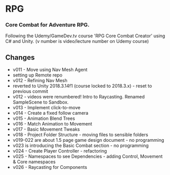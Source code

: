 # RPG

### Core Combat for Adventure RPG.

Following the Udemy/GameDev.tv course 'RPG Core Combat Creator' using C# and Unity. (v number is video/lecture number on Udemy course)
## Changes
* v011 - Move using Nav Mesh Agent
* setting up Remote repo
* v012 - Refining Nav Mesh
* reverted to Unity 2018.3.14f1 (course locked to 2018.3.x) - reset to previous commit
* v012 - videos were renumbered! Intro to Raycasting. Renamed SampleScene to Sandbox.
* v013 - Implement click-to-move
* v014 - Create a fixed follow camera
* v015 - Animation Blend Trees
* v016 - Match Animation to Movement
* v017 - Basic Movement Tweaks
* v018 - Project Folder Structure - moving files to sensible folders
* v019-022 are about 1.5 page game design document - no programming
* v023 is introducing the Basic Combat section - no programming
* v024 - Create Player Controller - refactoring
* v025 - Namespaces to see Dependencies - adding Control, Movement & Core namespaces
* v026 - Raycasting for Components
